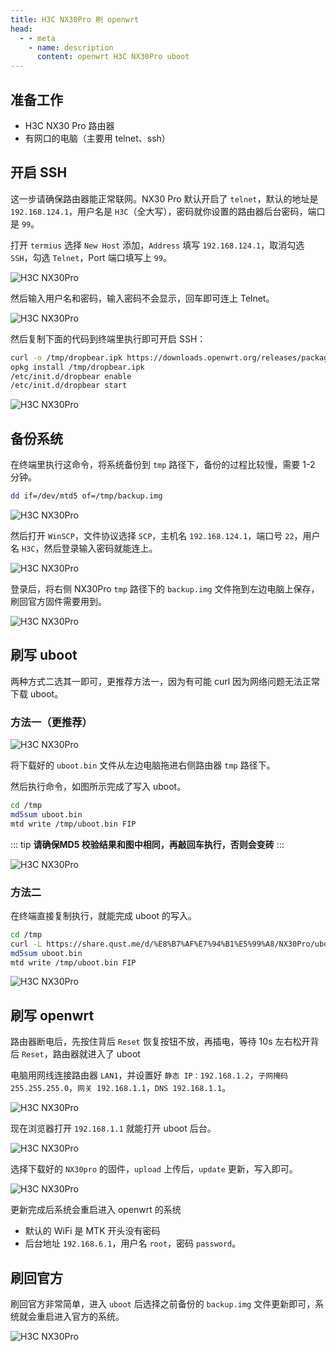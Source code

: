 ```yaml
---
title: H3C NX30Pro 刷 openwrt
head:
  - - meta
    - name: description
      content: openwrt H3C NX30Pro uboot
---
```


## 准备工作

<Box :items="[
  { name: '固件/UBOOT', tag: 'Github' ,link: 'https://github.com/Theo-Messi/H3C-NX30Pro', image: 'https://i.theojs.cn/logo/openwrt.webp'},
  { name: 'termius', tag: '官网下载' ,link: 'https://termius.com/download/', image: 'https://i.theojs.cn/logo/termius.svg'},
  { name: 'winscp', tag: '官网下载' ,link: 'https://winscp.net/eng/download.php', image: 'https://i.theojs.cn/logo/winscp.webp'},
  { name: 'FinalShell', tag: '官网下载' ,link: 'https://www.hostbuf.com/', image: 'https://i.theojs.cn/logo/FinalShell.webp'},
]"/>

- H3C NX30 Pro 路由器
- 有网口的电脑（主要用 telnet、ssh）

## 开启 SSH

这一步请确保路由器能正常联网。NX30 Pro 默认开启了 `telnet`，默认的地址是 `192.168.124.1`，用户名是 `H3C`（全大写），密码就你设置的路由器后台密码，端口是 `99`。

打开 `termius` 选择 `New Host` 添加，`Address` 填写 `192.168.124.1`，取消勾选 `SSH`，勾选 `Telnet`，Port 端口填写上 `99`。

![H3C NX30Pro](https://i.theojs.cn/docs/20240420014737.webp '开启 SSH')

然后输入用户名和密码，输入密码不会显示，回车即可连上 Telnet。

![H3C NX30Pro](https://i.theojs.cn/docs/20240420014804.webp '开启 SSH')

然后复制下面的代码到终端里执行即可开启 SSH：

```sh
curl -o /tmp/dropbear.ipk https://downloads.openwrt.org/releases/packages-19.07/aarch64_cortex-a53/base/dropbear_2019.78-2_aarch64_cortex-a53.ipk
opkg install /tmp/dropbear.ipk
/etc/init.d/dropbear enable
/etc/init.d/dropbear start
```

![H3C NX30Pro](https://i.theojs.cn/docs/20240420014842.webp '开启 SSH')

## 备份系统

在终端里执行这命令，将系统备份到 `tmp` 路径下，备份的过程比较慢，需要 1-2 分钟。

```sh
dd if=/dev/mtd5 of=/tmp/backup.img
```

![H3C NX30Pro](https://i.theojs.cn/docs/20240420014931.webp '备份系统')

然后打开 `WinSCP`，文件协议选择 `SCP`，主机名 `192.168.124.1`，端口号 `22`，用户名 `H3C`，然后登录输入密码就能连上。

![H3C NX30Pro](https://i.theojs.cn/docs/20240420015012.webp '备份系统')

登录后，将右侧 NX30Pro `tmp` 路径下的 `backup.img` 文件拖到左边电脑上保存，刷回官方固件需要用到。

![H3C NX30Pro](https://i.theojs.cn/docs/20240420015101.webp '备份系统')

## 刷写 uboot

两种方式二选其一即可，更推荐方法一，因为有可能 curl 因为网络问题无法正常下载 uboot。

### 方法一（更推荐）

![H3C NX30Pro](https://i.theojs.cn/docs/20240420015157.webp '刷写 uboot')

将下载好的 `uboot.bin` 文件从左边电脑拖进右侧路由器 `tmp` 路径下。

然后执行命令，如图所示完成了写入 uboot。

```sh
cd /tmp
md5sum uboot.bin
mtd write /tmp/uboot.bin FIP
```

::: tip
**请确保MD5 校验结果和图中相同，再敲回车执行，否则会变砖**
:::

![H3C NX30Pro](https://i.theojs.cn/docs/20240420015418.webp '刷写 uboot')

### 方法二

在终端直接复制执行，就能完成 uboot 的写入。

```sh
cd /tmp
curl -L https://share.qust.me/d/%E8%B7%AF%E7%94%B1%E5%99%A8/NX30Pro/uboot.bin -o uboot.bin
md5sum uboot.bin
mtd write /tmp/uboot.bin FIP
```

![H3C NX30Pro](https://i.theojs.cn/docs/20240420015546.webp '刷写 uboot')

## 刷写 openwrt

路由器断电后，先按住背后 `Reset` 恢复按钮不放，再插电，等待 10s 左右松开背后 `Reset`，路由器就进入了 uboot

电脑用网线连接路由器 `LAN1`，并设置好 `静态 IP：192.168.1.2`，`子网掩码 255.255.255.0`，`网关 192.168.1.1`，`DNS 192.168.1.1`。

![H3C NX30Pro](https://i.theojs.cn/docs/20240420015709.webp '刷写 openwrt')

现在浏览器打开 `192.168.1.1` 就能打开 uboot 后台。

![H3C NX30Pro](https://i.theojs.cn/docs/20240420015743.webp '刷写 openwrt')

选择下载好的 `NX30pro` 的固件，`upload` 上传后，`update` 更新，写入即可。

![H3C NX30Pro](https://i.theojs.cn/docs/20240420015831.webp '刷写 openwrt')

更新完成后系统会重启进入 openwrt 的系统

- 默认的 WiFi 是 MTK 开头没有密码
- 后台地址 `192.168.6.1`，用户名 `root`，密码 `password`。

## 刷回官方

刷回官方非常简单，进入 `uboot` 后选择之前备份的 `backup.img` 文件更新即可，系统就会重启进入官方的系统。

![H3C NX30Pro](https://i.theojs.cn/docs/20240420015951.webp '刷回官方')
